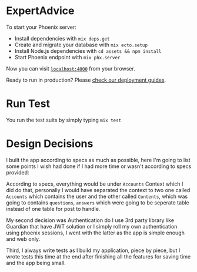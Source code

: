 # ExpertAdvice

To start your Phoenix server:

  * Install dependencies with `mix deps.get`
  * Create and migrate your database with `mix ecto.setup`
  * Install Node.js dependencies with `cd assets && npm install`
  * Start Phoenix endpoint with `mix phx.server`

Now you can visit [`localhost:4000`](http://localhost:4000) from your browser.

Ready to run in production? Please [check our deployment guides](https://hexdocs.pm/phoenix/deployment.html).

# Run Test

You run the test suits by simply typing ``` mix test ```

# Design Decisions 
I built the app according to specs as much as possible, here I'm going to list some points I wish had done if I had more time or wasn't according to specs provided:

According to specs, everything would be under `Accounts` Context which I did do that, personally I would have separated the context to two one called `Accounts` which contains the user and the other called `Contents`, which was going to contains `questions`, `answers` which were going to be seperate table instead of one table for post to handle.

My second decision was Authentication do I use 3rd party library like Guardian that have JWT solution or I simply roll my own authentication using phoenix sessions, I went with the latter as the app is simple enough and web only.

Third, I always write tests as I build my application, piece by piece, but I wrote tests this time at the end after finishing all the features for saving time and the app being small.


